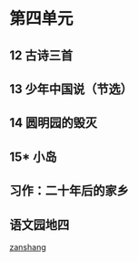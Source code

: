 # 第四单元

<Ebook grade="xxyw5a" :pages="49" :paged="49" ></Ebook> 


## 12 古诗三首

<Ebook grade="xxyw5a" :pages="50" :paged="51" ></Ebook> 


## 13 少年中国说（节选）

<Ebook grade="xxyw5a" :pages="52" :paged="53" ></Ebook> 


## 14 圆明园的毁灭

<Ebook grade="xxyw5a" :pages="54" :paged="57" ></Ebook> 


## 15* 小岛

<Ebook grade="xxyw5a" :pages="58" :paged="61" ></Ebook> 


## 习作：二十年后的家乡

<Ebook grade="xxyw5a" :pages="62" :paged="62" ></Ebook> 


## 语文园地四

<Ebook grade="xxyw5a" :pages="63" :paged="64" ></Ebook> 


[zanshang](../res/zanshang.md ':include')